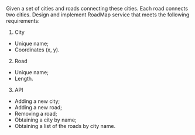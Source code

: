 Given a set of cities and roads connecting these cities. Each road connects two cities. Design and implement RoadMap service that meets the following requirements:

1. City
 * Unique name;
 * Coordinates (x, y).

2. Road
 * Unique name;
 * Length.
3. API

 * Adding a new city;
 * Adding a new road;
 * Removing a road;
 * Obtaining a city by name;
 * Obtaining a list of the roads by city name.